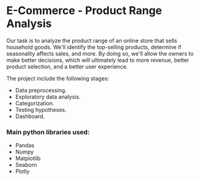 # E-Commerce - Product Range Analysis
Our task is to analyze the product range of an online store that sells household goods. We'll identify the top-selling products, determine if seasonality affects sales, and more. By doing so, we'll allow the owners to make better decisions, which will ultimately lead to more revenue, better product selection, and a better user experience.

The project include the following stages:

- Data preprocessing.
- Exploratory data analysis.
- Categorization.
- Testing hypotheses.
- Dashboard.

### Main python libraries used:
- Pandas
- Numpy
- Matplotlib
- Seaborn
- Plotly

